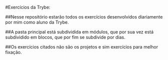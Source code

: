 #Exercícios da Trybe:

##Nesse repositório estarão todos os exercícios desenvolvidos diariamente por mim como aluno da Trybe.

##A pasta principal está subdividida em módulos, que por sua vez está subdividido em blocos, que por fim se subdivide por dias.

##Os exercícios citados não são os projetos e sim exercícios para melhor fixação.
